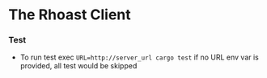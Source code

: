 # The Rhoast Client

### Test
- To run test exec `URL=http://server_url cargo test` if no URL env var is provided, all test would be skipped